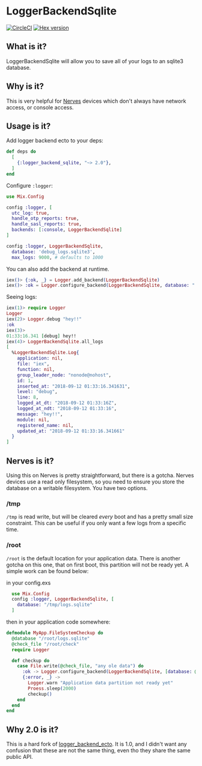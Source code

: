# LoggerBackendSqlite
[![CircleCI](https://circleci.com/gh/ConnorRigby/logger_backend_sqlite.svg?style=svg)](https://circleci.com/gh/ConnorRigby/logger_backend_sqlite)
[![Hex version](https://img.shields.io/hexpm/v/logger_backend_sqlite.svg "Hex version")](https://hex.pm/packages/logger_backend_sqlite)

## What is it?
LoggerBackendSqlite will allow you to save all of your logs to an sqlite3 database.

## Why is it?
This is very helpful for [Nerves](https://nerves-project.org) devices which
don't always have network access, or console access.

## Usage is it?

Add logger backend ecto to your deps:

```elixir
def deps do
  [
    {:logger_backend_sqlite, "~> 2.0"},
  ]
end
```

Configure `:logger`:

```elixir
use Mix.Config

config :logger, [
  utc_log: true,
  handle_otp_reports: true,
  handle_sasl_reports: true,
  backends: [:console, LoggerBackendSqlite]
]

config :logger, LoggerBackendSqlite,
  database: 'debug_logs.sqlite3',
  max_logs: 9000, # defaults to 1000
```

You can also add the backend at runtime.

```elixir
iex()> {:ok, _} = Logger.add_backend(LoggerBackendSqlite)
iex()> :ok = Logger.configure_backend(LoggerBackendSqlite, database: ":memory:", max_logs: 20)
```

Seeing logs:

```elixir
iex(1)> require Logger
Logger
iex(2)> Logger.debug "hey!!"
:ok
iex(3)>
01:33:16.341 [debug] hey!!
iex(4)> LoggerBackendSqlite.all_logs
[
  %LoggerBackendSqlite.Log{
    application: nil,
    file: "iex",
    function: nil,
    group_leader_node: "nonode@nohost",
    id: 1,
    inserted_at: "2018-09-12 01:33:16.341631",
    level: "debug",
    line: 8,
    logged_at_dt: "2018-09-12 01:33:16Z",
    logged_at_ndt: "2018-09-12 01:33:16",
    message: "hey!!",
    module: nil,
    registered_name: nil,
    updated_at: "2018-09-12 01:33:16.341661"
  }
]
```

## Nerves is it?
Using this on Nerves is pretty straightforward, but there is a gotcha.
Nerves devices use a read only filesystem, so you need to ensure you store
the database on a writable filesystem. You have two options.

### /tmp
`/tmp` is read write, but will be cleared _every_ boot and has a pretty
small size constraint. This can be useful if you only want a few logs from
a specific time.

### /root
`/root` is the default location for your application data. There is another
gotcha on this one, that on first boot, this partition will not be ready yet.
A simple work can be found below:

in your config.exs
```elixir
  use Mix.Config
  config :logger, LoggerBackendSqlite, [
    database: "/tmp/logs.sqlite"
  ]
```

then in your application code somewhere:
```elixir
defmodule MyApp.FileSystemCheckup do
  @database "/root/logs.sqlite"
  @check_file "/root/check"
  require Logger

  def checkup do
    case File.write(@check_file, "any ole data") do
      :ok -> Logger.configure_backend(LoggerBackendSqlite, [database: @database])
      {:error, _} ->
        Logger.warn "Application data partition not ready yet"
        Proess.sleep(2000)
        checkup()
    end
  end
end
```

## Why 2.0 is it?
This is a hard fork of [logger_backend_ecto](https://github.com/ConnorRigby/logger_backend_ecto).
It is 1.0, and I didn't want any confusion that these are not the same thing, even
tho they share the same public API.
